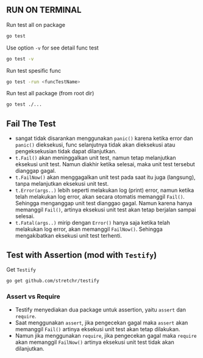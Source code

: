 ## RUN ON TERMINAL

Run test all on package
```bash
go test
```

Use option `-v` for see detail func test
```bash 
go test -v
```

Run test spesific func
```bash
go test -run <funcTestName>
```

Run test all package (from root dir)
```bash
go test ./...
```

## Fail The Test

- sangat tidak disarankan menggunakan `panic()` karena ketika error dan `panic()` dieksekusi, func selanjutnya tidak akan dieksekusi atau pengeksekusian tidak dapat dilanjutkan.
- `t.Fail()` akan meninggalkan unit test, namun tetap melanjutkan eksekusi unit test. Namun diakhir ketika selesai, maka unit test tersebut dianggap gagal.
- `t.FailNow()` akan menggagalkan unit test pada saat itu juga (langsung), tanpa melanjutkan eksekusi unit test.
- `t.Error(args..)` lebih seperti melakukan log (print) error, namun ketika telah melakukan log error, akan secara otomatis memanggil `Fail()`. Sehingga menganggap unit test dianggao gagal. Namun karena hanya memanggil `Fail()`, artinya eksekusi unit test akan tetap berjalan sampai selesai.
- `t.Fatal(args..)` mirip dengan `Error()` hanya saja ketika telah melakukan log error, akan memanggil `FailNow()`. Sehingga mengakibatkan eksekusi unit test terhenti.

## Test with Assertion (mod with `Testify`)

Get `Testify`
```bash
go get github.com/stretchr/testify
```

### Assert vs Require

- Testify menyediakan dua package untuk assertion, yaitu `assert` dan `require`.
- Saat menggunakan `assert`, jika pengecekan gagal maka `assert` akan memanggil `Fail()` artinya eksekusi unit test akan tetap dilakukan.
- Namun jika menggunakan `require`, jika pengecekan gagal maka `require` akan memanggil `FailNow()` artinya eksekusi unit test tidak akan dilanjutkan.